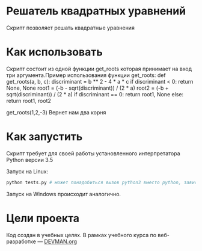 # Решатель квадратных уравнений

Скрипт позволяет решать квадратные уравнения

# Как использовать

Скрипт состоит из одной функции get_roots которая принимает на вход три аргумента.Пример использования функции get_roots:
def get_roots(a, b, c):
    discriminant = b ** 2 - 4 * a * c
    if discriminant < 0:
        return  None, None
    root1 = (-b - sqrt(discriminant)) / (2 * a)
    root2 = (-b + sqrt(discriminant)) / (2 * a)
    if discriminant == 0:
        return root1, None
    else:
        return root1, root2
        
get_roots(1,2,-3)
Вернет нам два корня
        
        

# Как запустить

Скрипт требует для своей работы установленного интерпретатора Python версии 3.5

Запуск на Linux:

```bash
python tests.py # может понадобиться вызов python3 вместо python, зависит от настроек операционной системы
```

Запуск на Windows происходит аналогично.

# Цели проекта

Код создан в учебных целях. В рамках учебного курса по веб-разработке ― [DEVMAN.org](https://devman.org)
